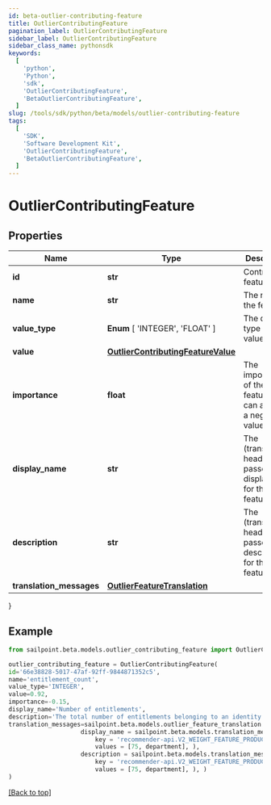 ```yaml
---
id: beta-outlier-contributing-feature
title: OutlierContributingFeature
pagination_label: OutlierContributingFeature
sidebar_label: OutlierContributingFeature
sidebar_class_name: pythonsdk
keywords:
  [
    'python',
    'Python',
    'sdk',
    'OutlierContributingFeature',
    'BetaOutlierContributingFeature',
  ]
slug: /tools/sdk/python/beta/models/outlier-contributing-feature
tags:
  [
    'SDK',
    'Software Development Kit',
    'OutlierContributingFeature',
    'BetaOutlierContributingFeature',
  ]
---
```


# OutlierContributingFeature

## Properties

| Name | Type | Description | Notes |
| --- | --- | --- | --- |
| **id** | **str** | Contributing feature id | [optional] |
| **name** | **str** | The name of the feature | [optional] |
| **value_type** | **Enum** [ 'INTEGER', 'FLOAT' ] | The data type of the value field | [optional] |
| **value** | [**OutlierContributingFeatureValue**](outlier-contributing-feature-value) |  | [optional] |
| **importance** | **float** | The importance of the feature. This can also be a negative value | [optional] |
| **display_name** | **str** | The (translated if header is passed) displayName for the feature | [optional] |
| **description** | **str** | The (translated if header is passed) description for the feature | [optional] |
| **translation_messages** | [**OutlierFeatureTranslation**](outlier-feature-translation) |  | [optional] |

}

## Example

```python
from sailpoint.beta.models.outlier_contributing_feature import OutlierContributingFeature

outlier_contributing_feature = OutlierContributingFeature(
id='66e38828-5017-47af-92ff-9844871352c5',
name='entitlement_count',
value_type='INTEGER',
value=0.92,
importance=-0.15,
display_name='Number of entitlements',
description='The total number of entitlements belonging to an identity',
translation_messages=sailpoint.beta.models.outlier_feature_translation.OutlierFeatureTranslation(
                    display_name = sailpoint.beta.models.translation_message.TranslationMessage(
                        key = 'recommender-api.V2_WEIGHT_FEATURE_PRODUCT_INTERPRETATION_HIGH',
                        values = [75, department], ),
                    description = sailpoint.beta.models.translation_message.TranslationMessage(
                        key = 'recommender-api.V2_WEIGHT_FEATURE_PRODUCT_INTERPRETATION_HIGH',
                        values = [75, department], ), )
)

```

[[Back to top]](#)
